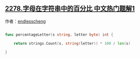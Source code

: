 ## [2278.字母在字符串中的百分比 中文热门题解1](https://leetcode.cn/problems/percentage-of-letter-in-string/solutions/100000/ku-han-shu-mo-ni-by-endlesscheng-fqad)

作者：[endlesscheng](https://leetcode.cn/u/endlesscheng)

```go
func percentageLetter(s string, letter byte) int {
	return strings.Count(s, string(letter)) * 100 / len(s)
}
```